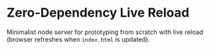 # Zero-Dependency Live Reload

Minimalist node server for prototyping from scratch with live reload (browser refreshes when `index.html` is updated).
